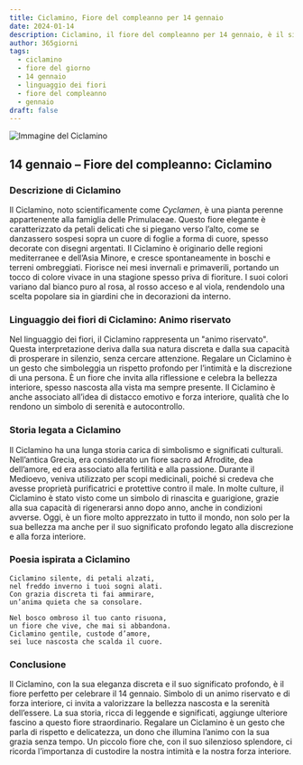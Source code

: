 ```yaml
---
title: Ciclamino, Fiore del compleanno per 14 gennaio
date: 2024-01-14
description: Ciclamino, il fiore del compleanno per 14 gennaio, è il simbolo di Animo riservato. Scopri il suo significato unico, le storie affascinanti e la poesia che celebra la sua bellezza.
author: 365giorni
tags:
  - ciclamino
  - fiore del giorno
  - 14 gennaio
  - linguaggio dei fiori
  - fiore del compleanno
  - gennaio
draft: false
---
```


![Immagine del Ciclamino](https://cdn.pixabay.com/photo/2014/10/08/17/43/cyclamen-480477_1280.jpg)

## 14 gennaio – Fiore del compleanno: Ciclamino

### Descrizione di Ciclamino

Il Ciclamino, noto scientificamente come _Cyclamen_, è una pianta perenne appartenente alla famiglia delle Primulaceae. Questo fiore elegante è caratterizzato da petali delicati che si piegano verso l’alto, come se danzassero sospesi sopra un cuore di foglie a forma di cuore, spesso decorate con disegni argentati. Il Ciclamino è originario delle regioni mediterranee e dell’Asia Minore, e cresce spontaneamente in boschi e terreni ombreggiati. Fiorisce nei mesi invernali e primaverili, portando un tocco di colore vivace in una stagione spesso priva di fioriture. I suoi colori variano dal bianco puro al rosa, al rosso acceso e al viola, rendendolo una scelta popolare sia in giardini che in decorazioni da interno.

### Linguaggio dei fiori di Ciclamino: Animo riservato

Nel linguaggio dei fiori, il Ciclamino rappresenta un "animo riservato". Questa interpretazione deriva dalla sua natura discreta e dalla sua capacità di prosperare in silenzio, senza cercare attenzione. Regalare un Ciclamino è un gesto che simboleggia un rispetto profondo per l’intimità e la discrezione di una persona. È un fiore che invita alla riflessione e celebra la bellezza interiore, spesso nascosta alla vista ma sempre presente. Il Ciclamino è anche associato all’idea di distacco emotivo e forza interiore, qualità che lo rendono un simbolo di serenità e autocontrollo.

### Storia legata a Ciclamino

Il Ciclamino ha una lunga storia carica di simbolismo e significati culturali. Nell’antica Grecia, era considerato un fiore sacro ad Afrodite, dea dell’amore, ed era associato alla fertilità e alla passione. Durante il Medioevo, veniva utilizzato per scopi medicinali, poiché si credeva che avesse proprietà purificatrici e protettive contro il male. In molte culture, il Ciclamino è stato visto come un simbolo di rinascita e guarigione, grazie alla sua capacità di rigenerarsi anno dopo anno, anche in condizioni avverse. Oggi, è un fiore molto apprezzato in tutto il mondo, non solo per la sua bellezza ma anche per il suo significato profondo legato alla discrezione e alla forza interiore.

### Poesia ispirata a Ciclamino

```
Ciclamino silente, di petali alzati,  
nel freddo inverno i tuoi sogni alati.  
Con grazia discreta ti fai ammirare,  
un’anima quieta che sa consolare.  

Nel bosco ombroso il tuo canto risuona,  
un fiore che vive, che mai si abbandona.  
Ciclamino gentile, custode d’amore,  
sei luce nascosta che scalda il cuore.  
```

### Conclusione

Il Ciclamino, con la sua eleganza discreta e il suo significato profondo, è il fiore perfetto per celebrare il 14 gennaio. Simbolo di un animo riservato e di forza interiore, ci invita a valorizzare la bellezza nascosta e la serenità dell’essere. La sua storia, ricca di leggende e significati, aggiunge ulteriore fascino a questo fiore straordinario. Regalare un Ciclamino è un gesto che parla di rispetto e delicatezza, un dono che illumina l’animo con la sua grazia senza tempo. Un piccolo fiore che, con il suo silenzioso splendore, ci ricorda l’importanza di custodire la nostra intimità e la nostra forza interiore.